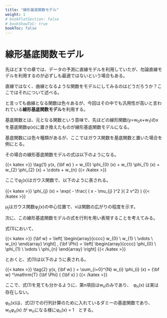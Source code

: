 ```yaml
---
title: "線形基底関数モデル"
weight: 1
# bookFlatSection: false
# bookShowToC: true
bookToc: false
---
```


# 線形基底関数モデル

先ほどまでの章では、データの予測に直線モデルを利用していたが、勿論直線モデルを利用するのが必ずしも最適ではないという場合もある。

直線ではなく、曲線となるような関数をモデルにしてみるのはどうだろうか？ここではそれについて述べる。

と言っても曲線となる関数は色々あるが、今回はその中でも汎用性が高いと言われている**線形基底関数モデル**を利用する。

基底関数とは、元となる関数という意味で、先ほどの線形関数(y=w<sub>0</sub>x+w<sub>1</sub>)のxを基底関数φ(x)に置き換えたものが線形基底関数モデルになる。

基底関数には色々種類があるが、ここではガウス関数を基底関数と置いた場合を例にとる。

その場合の線形基底関数モデルの式は以下のようになる。

{{< katex  >}}
\tag{1}  y(x, {\bf w} ) = w_{0} \phi_{0} (x) + w_{1} \phi_{1} (x) + w_{2} \phi_{2} (x) + \cdots + w_{n}
{{< /katex >}}

ここでφ<sub>j</sub>(x)はガウス関数で、以下のように表される。

{{< katex  >}}
\phi_{j} (x) = \exp( - \frac{ ( x - \mu_{j} )^2 }{ 2 v^2} )
{{< /katex >}}

μ<sub>j</sub>はガウス関数φ<sub>j</sub>(x)の中心位置で、vは関数の広がりの程度を示す。

次に、この線形基底関数モデルの式を行列を用い表現することを考えてみる。

式(1)において、

{{< katex  >}}
  {\bf w} = \left[
    \begin{array}{cccc}
      w_{0} \\
      w_{1} \\
      \vdots \\
      w_{n}
    \end{array}
  \right]
  ,
    {\bf \Phi} = \left[
    \begin{array}{cccc}
      \phi_{0} \\
      \phi_{1} \\
      \vdots \\
      \phi_{n}
    \end{array}
  \right]
{{< /katex >}}

とおくと、式(1)は以下のように表される。

{{< katex  >}}
\tag{2}  y(x, {\bf w} ) = \sum_{i=0}^{N} w_{i} \phi_{i} (x) = {\bf w} ^\mathrm{T} {\bf \Phi} ( {\bf x} )
{{< /katex >}}

ここで、式(1)を見ても分かるように、第n項目はw<sub>n</sub>のみであり、　φ<sub>n</sub>(x) は実は存在しない。

φ<sub>n</sub>(x)は、式(2)での行列計算のために入れているダミーの基底関数であり、w<sub>n</sub>φ<sub>n</sub>(x) が w<sub>n</sub>になる様にφ<sub>n</sub>(x) = 1　とする。




